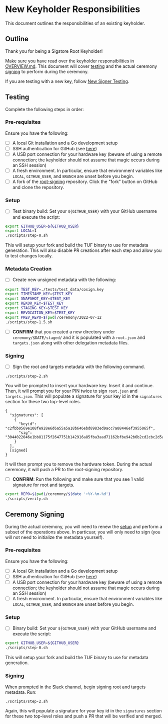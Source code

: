 # New Keyholder Responsibilities

This document outlines the responsibilities of an existing keyholder.

## Outline

Thank you for being a Sigstore Root Keyholder!

Make sure you have read over the keyholder responsibilities in [OVERVIEW.md](./OVERVIEW.md). This document will cover [testing](#testing) and the actual ceremony [signing](#ceremony-signing) to perform during the ceremony.

If you are testing with a new key, follow [New Signer Testing](./NEW_SIGNER.md/#testing).

## Testing

Complete the following steps in order:

### Pre-requisites

Ensure you have the following:
- [ ] A local Git installation and a Go development setup
- [ ] SSH authentication for GitHub (see [here](https://docs.github.com/en/authentication/connecting-to-github-with-ssh))
- [ ] A USB port connection for your hardware key (beware of using a remote connection; the keyholder should not assume that magic occurs during an SSH session)
- [ ] A fresh environment. In particular, ensure that environment variables like `LOCAL`, `GITHUB_USER`, and `BRANCH` are unset before you begin.
- [ ] A fork of the [root-signing](https://github.com/sigstore/root-signing) repository. Click the "fork" button on GitHub and clone the repository.

### Setup 

- [ ] Test binary build: Set your `${GITHUB_USER}` with your GitHub username and execute the script:
```bash
export GITHUB_USER=${GITHUB_USER}
export LOCAL=1
./scripts/step-0.sh
```
This will setup your fork and build the TUF binary to use for metadata generation. This will also disable PR creations after each step and allow you to test changes locally.
 
### Metadata Creation

- [ ] Create new unsigned metadata with the following:
```bash
export TEST_KEY=./tests/test_data/cosign.key
export TIMESTAMP_KEY=$TEST_KEY
export SNAPSHOT_KEY=$TEST_KEY
export REKOR_KEY=$TEST_KEY
export STAGING_KEY=$TEST_KEY
export REVOCATION_KEY=$TEST_KEY
export PREV_REPO=$(pwd)/ceremony/2022-07-12
./scripts/step-1.5.sh
```

- [ ] **CONFIRM** that you created a new directory under `ceremony/$DATE/staged/` and it is populated with a `root.json` and `targets.json` along with other delegation metadata files.

### Signing

- [ ] Sign the root and targets metadata with the following command. 
```
./scripts/step-2.sh
```

You will be prompted to insert your hardware key. Insert it and continue. Then, it will prompt you for your PIN twice to sign `root.json` and `targets.json`. This will populate a signature for your key id in the `signatures` section for these two top-level roles.

```
{
  "signatures": [
    {
      "keyid": "c2fbb0569e108fe928e6d6a55a5a18b646ebd8983ed9acc7a88446ef3955065f",
      "sig": "3044022046e1bb81175f2647751b142916a85fba3aad71162bfbe942b6b2cd2cbc2d5a3302205373a6e3f5a37f66a2bf7406315568734675b4b939795e98e4f292ad4e1a2e99"
    }
  ],
  [signed]
}
```

It will then prompt you to remove the hardware token. During the actual ceremony, it will push a PR to the root-signing repository.

- [ ] **CONFIRM**: Run the following and make sure that you see 1 valid signature for root and targets.
```bash
export REPO=$(pwd)/ceremony/$(date '+%Y-%m-%d')
./scripts/verify.sh
```

## Ceremony Signing

During the actual ceremony, you will need to renew the [setup](#setup-1) and perform a subset of the operations above. In particuar, you will only need to sign (you will not need to initialize the metadata yourself).

### Pre-requisites

Ensure you have the following:
- [ ] A local Git installation and a Go development setup
- [ ] SSH authentication for GitHub (see [here](https://docs.github.com/en/authentication/connecting-to-github-with-ssh))
- [ ] A USB port connection for your hardware key (beware of using a remote connection; the keyholder should not assume that magic occurs during an SSH session)
- [ ] A fresh environment. In particular, ensure that environment variables like `LOCAL`, `GITHUB_USER`, and `BRANCH` are unset before you begin.

### Setup 

- [ ] Binary build: Set your `${GITHUB_USER}` with your GitHub username and execute the script:
```bash
export GITHUB_USER=${GITHUB_USER}
./scripts/step-0.sh
```
This will setup your fork and build the TUF binary to use for metadata generation.

### Signing

When prompted in the Slack channel, begin signing root and targets metadata. Run:
```
./scripts/step-2.sh
```

Again, this will populate a signature for your key id in the `signatures` section for these two top-level roles and push a PR that will be verified and merged.
